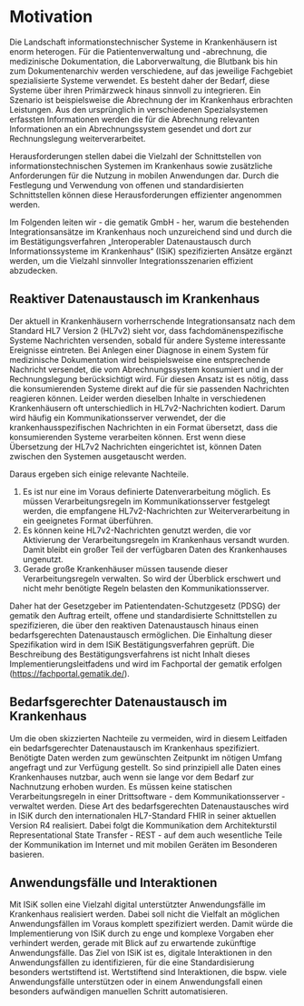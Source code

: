 # Motivation

Die Landschaft informationstechnischer Systeme in Krankenhäusern ist enorm heterogen. Für die Patientenverwaltung und -abrechnung, die medizinische Dokumentation, die Laborverwaltung, die Blutbank bis hin zum Dokumentenarchiv werden verschiedene, auf das jeweilige Fachgebiet spezialisierte Systeme verwendet. Es besteht daher der Bedarf, diese Systeme über ihren Primärzweck hinaus sinnvoll zu integrieren. Ein Szenario ist beispielsweise die Abrechnung der im Krankenhaus erbrachten Leistungen. Aus den ursprünglich in verschiedenen Spezialsystemen erfassten Informationen werden die für die Abrechnung relevanten Informationen an ein Abrechnungssystem gesendet und dort zur Rechnungslegung weiterverarbeitet.

Herausforderungen stellen dabei die Vielzahl der Schnittstellen von informationstechnischen Systemen im Krankenhaus sowie zusätzliche Anforderungen für die Nutzung in mobilen Anwendungen dar. Durch die Festlegung und Verwendung von offenen und standardisierten Schnittstellen können diese Herausforderungen effizienter angenommen werden. 

Im Folgenden leiten wir - die gematik GmbH - her, warum die bestehenden Integrationsansätze im Krankenhaus noch unzureichend sind und durch die im Bestätigungsverfahren „Interoperabler Datenaustausch durch Informationssysteme im Krankenhaus“ (ISiK) spezifizierten Ansätze ergänzt werden, um die Vielzahl sinnvoller Integrationsszenarien effizient abzudecken.

## Reaktiver Datenaustausch im Krankenhaus

Der aktuell in Krankenhäusern vorherrschende Integrationsansatz nach dem Standard HL7 Version 2 (HL7v2) sieht vor, dass fachdomänenspezifische Systeme Nachrichten versenden, sobald für andere Systeme interessante Ereignisse eintreten. Bei Anlegen einer Diagnose in einem System für medizinische Dokumentation wird beispielsweise eine entsprechende Nachricht versendet, die vom Abrechnungssystem konsumiert und in der Rechnungslegung berücksichtigt wird. Für diesen Ansatz ist es nötig, dass die konsumierenden Systeme direkt auf die für sie passenden Nachrichten reagieren können. Leider werden dieselben Inhalte in verschiedenen Krankenhäusern oft unterschiedlich in HL7v2-Nachrichten kodiert. Darum wird häufig ein Kommunikationsserver verwendet, der die krankenhausspezifischen Nachrichten in ein Format übersetzt, dass die konsumierenden Systeme verarbeiten können. Erst wenn diese Übersetzung der HL7v2 Nachrichten eingerichtet ist, können Daten zwischen den Systemen ausgetauscht werden.

Daraus ergeben sich einige relevante Nachteile.

1. Es ist nur eine im Voraus definierte Datenverarbeitung möglich. Es müssen Verarbeitungsregeln im Kommunikationsserver festgelegt werden, die empfangene HL7v2-Nachrichten zur Weiterverarbeitung in ein geeignetes Format überführen.
2. Es können keine HL7v2-Nachrichten genutzt werden, die vor Aktivierung der Verarbeitungsregeln im Krankenhaus versandt wurden. Damit bleibt ein großer Teil der verfügbaren Daten des Krankenhauses ungenutzt.
3. Gerade große Krankenhäuser müssen tausende dieser Verarbeitungsregeln verwalten. So wird der Überblick erschwert und nicht mehr benötigte Regeln belasten den Kommunikationsserver.

Daher hat der Gesetzgeber im Patientendaten-Schutzgesetz (PDSG) der gematik den Auftrag erteilt, offene und standardisierte Schnittstellen zu spezifizieren, die über den reaktiven Datenaustausch hinaus einen bedarfsgerechten Datenaustausch ermöglichen. Die Einhaltung dieser Spezifikation wird in dem ISiK Bestätigungsverfahren geprüft. Die Beschreibung des Bestätigungsverfahrens ist nicht Inhalt dieses Implementierungsleitfadens und wird im Fachportal der gematik erfolgen (<https://fachportal.gematik.de/>).

## Bedarfsgerechter Datenaustausch im Krankenhaus

Um die oben skizzierten Nachteile zu vermeiden, wird in diesem Leitfaden ein bedarfsgerechter Datenaustausch im Krankenhaus spezifiziert. Benötigte Daten werden zum gewünschten Zeitpunkt im nötigen Umfang angefragt und zur Verfügung gestellt. So sind prinzipiell alle Daten eines Krankenhauses nutzbar, auch wenn sie lange vor dem Bedarf zur Nachnutzung erhoben wurden. Es müssen keine statischen Verarbeitungsregeln in einer Drittsoftware - dem Kommunikationsserver - verwaltet werden. Diese Art des bedarfsgerechten Datenaustausches wird in ISiK durch den internationalen HL7-Standard FHIR in seiner aktuellen Version R4 realisiert. Dabei folgt die Kommunikation dem Architekturstil Representational State Transfer - REST - auf dem auch wesentliche Teile der Kommunikation im Internet und mit mobilen Geräten im Besonderen basieren.

## Anwendungsfälle und Interaktionen

Mit ISiK sollen eine Vielzahl digital unterstützter Anwendungsfälle im Krankenhaus realisiert werden. Dabei soll nicht die Vielfalt an möglichen Anwendungsfällen im Voraus komplett spezifiziert werden. Damit würde die Implementierung von ISiK durch zu enge und komplexe Vorgaben eher verhindert werden, gerade mit Blick auf zu erwartende zukünftige Anwendungsfälle.
Das Ziel von ISiK ist es, digitale Interaktionen in den Anwendungsfällen zu identifizieren, für die eine Standardisierung besonders wertstiftend ist. Wertstiftend sind Interaktionen, die bspw. viele Anwendungsfälle unterstützen oder in einem Anwendungsfall einen besonders aufwändigen manuellen Schritt automatisieren.
